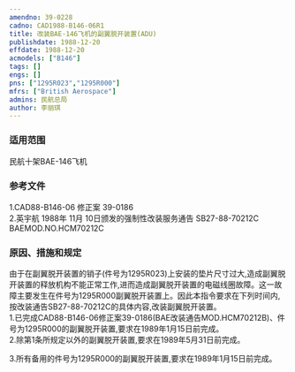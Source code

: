 ```yaml
---
amendno: 39-0228  
cadno: CAD1988-B146-06R1  
title: 改装BAE-146飞机的副翼脱开装置(ADU)  
publishdate: 1988-12-20  
effdate: 1988-12-20  
acmodels: ["B146"]  
tags: []  
engs: []  
pns: ["1295R023","1295R000"]  
mfrs: ["British Aerospace"]  
admins: 民航总局  
author: 李丽琪  
---
```

  
### 适用范围  
民航十架BAE-146飞机  
  
<!--more-->  
### 参考文件  
  1.CAD88-B146-06 修正案 39-0186  
  2.英宇航 1988年 11月 10日颁发的强制性改装服务通告 SB27-88-70212C BAEMOD.NO.HCM70212C  
  
### 原因、措施和规定  

  由于在副翼脱开装置的销子(件号为1295R023)上安装的垫片尺寸过大,造成副翼脱开装置的释放机构不能正常工作,进而造成副翼脱开装置的电磁线圈故障。这一故障主要发生在件号为1295R000副翼脱开装置上。因此本指令要求在下列时间内,按改装通告SB27-88-70212C的具体内容,改装副翼脱开装置。  
1.已完成CAD88-B146-06修正案39-0186(BAE改装通告MOD.HCM70212B)、件号为1295R000的副翼脱开装置,要求在1989年1月15日前完成。  
  2.除第1条所规定以外的副翼脱开装置,要求在1989年5月31日前完成。  
  
  3.所有备用的件号为1295R000的副翼脱开装置,要求在1989年1月15日前完成。  
